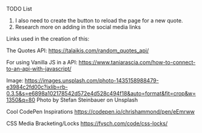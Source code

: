 TODO List

1. I also need to create the button to reload the page for a new quote.
2. Research more on adding in the social media links

Links used in the creation of this:

The Quotes API:
https://talaikis.com/random_quotes_api/

For using Vanilla JS in a API:
https://www.taniarascia.com/how-to-connect-to-an-api-with-javascript/

Image:
https://images.unsplash.com/photo-1435158988479-e3984c2fd00c?ixlib=rb-0.3.5&s=e6898a102178542d572e4d528c494f18&auto=format&fit=crop&w=1350&q=80
Photo by Stefan Steinbauer on Unsplash

Cool CodePen Inspirations
https://codepen.io/chrishammond/pen/eEmrww


CSS Media Bracketing/Locks
https://fvsch.com/code/css-locks/
